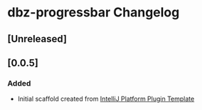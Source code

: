 <!-- Keep a Changelog guide -> https://keepachangelog.com -->

# dbz-progressbar Changelog

## [Unreleased]

## [0.0.5]
### Added
- Initial scaffold created from [IntelliJ Platform Plugin Template](https://github.com/JetBrains/intellij-platform-plugin-template)

